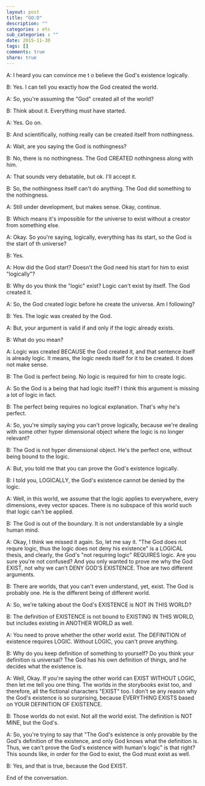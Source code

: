 ```yaml
---
layout: post
title: "GO:D"
description: ""
categories : etc
sub_categories : ""
date: 2015-11-30
tags: []
comments: true
share: true
---
```


A: I heard you can convince me t o believe the God's existence logically.

B: Yes. I can tell you exactly how the God created the world.

A: So, you're assuming the "God" created all of the world?

B: Think about it. Everything must have started.

A: Yes. Go on.

B: And scientifically, nothing really can be created itself from nothingness.

A: Wait, are you saying the God is nothingness?

B: No, there is no nothingness. The God CREATED nothingness along with him.

A: That sounds very debatable, but ok. I'll accept it.

B: So, the nothingness itself can't do anything. The God did something to the
nothingness.

A: Still under development, but makes sense. Okay, continue.

B: Which means it's impossible for the universe to exist without a creator
from something else.

A: Okay. So you're saying, logically, everything has its start, so the God is
the start of th universe?

B: Yes.

A: How did the God start? Doesn't the God need his start for him to exist
"logically"?

B: Why do you think the "logic" exist? Logic can't exist by itself. The God
created it.

A: So, the God created logic before he create the universe. Am I following?

B: Yes. The logic was created by the God.

A: But, your argument is valid if and only if the logic already exists.

B: What do you mean?

A: Logic was created BECAUSE the God created it, and that sentence itself is
already logic. It means, the logic needs itself for it to be created. It does
not make sense.

B: The God is perfect being. No logic is required for him to create logic.

A: So the God is a being that had logic itself? I think this argument is
missing a lot of logic in fact.

B: The perfect being requires no logical explanation. That's why he's perfect.

A: So, you're simply saying you can't prove logically, because we're dealing
with some other hyper dimensional object where the logic is no longer
relevant?

B: The God is not hyper dimensional object. He's the perfect one, without
being bound to the logic.

A: But, you told me that you can prove the God's existence logically.

B: I told you, LOGICALLY, the God's existence cannot be denied by the logic.

A: Well, in this world, we assume that the logic applies to everywhere, every
dimensions, evey vector spaces. There is no subspace of this world such that
logic can't be applied.

B: The God is out of the boundary. It is not understandable by a single human
mind.

A: Okay, I think we missed it again. So, let me say it. "The God does not
requre logic, thus the logic does not deny his existence" is a LOGICAL thesis,
and clearly, the God's "not requiring logic" REQUIRES logic. Are you sure
you're not confused? And you only wanted to prove me why the God EXIST, not
why we can't DENY GOD'S EXISTENCE. Thoe are two different arguments.

B: There are worlds, that you can't even understand, yet, exist. The God is
probably one. He is the different being of different world.

A: So, we're talking about the God's EXISTENCE is NOT IN THIS WORLD?

B: The definition of EXISTENCE is not bound to EXISTING IN THIS WORLD, but
includes existing in ANOTHER WORLD as well.

A: You need to prove whether the other world exist. The DEFINITION of
existence requires LOGIC. Without LOGIC, you can't prove anything.

B: Why do you keep definition of something to yourself? Do you think your
definition is universal? The God has his own definition of things, and he
decides what the existence is.

A: Well, Okay. If you're saying the other world can EXIST WITHOUT LOGIC, then
let me tell you one thing. The worlds in the storybooks exist too, and
therefore, all the fictional characters "EXIST" too. I don't se any reason why
the God's existence is so surprising, because EVERYTHING EXISTS based on YOUR
DEFINITION OF EXISTENCE.

B: Those worlds do not exist. Not all the world exist. The definition is NOT
MINE, but the God's.

A: So, you're trying to say that "The God's existence is only provable by the
God's definition of the existence, and only God knows what the definition is.
Thus, we can't prove the God's existence with human's logic" is that right?
This sounds like, in order for the God to exist, the God must exist as well.

B: Yes, and that is true, because the God EXIST.

End of the conversation.

